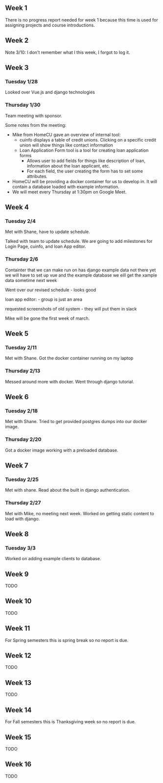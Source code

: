 ## Week 1

There is no progress report needed for week 1 because this time is
used for assigning projects and course introductions.

## Week 2

Note 3/10: I don't remember what I this week, I forgot to log it.

## Week 3

### Tuesday 1/28
Looked over Vue.js and django technologies

### Thursday 1/30
Team meeting with sponsor.

Some notes from the meeting:
- Mike from HomeCU gave an overview of internal tool:
    - cuinfo displays a table of credit unions. Clicking on a specific credit
    union will show things like contact information
    - Loan Application Form tool is a tool for creating loan application forms
        - Allows user to add fields for things like description of loan, information about the loan applicant, etc.
        - For each field, the user creating the form has to set some attributes.
- HomeCU will be providing a docker container for us to develop in. It will contain a database loaded with example information.
- We will meet every Thursday at 1:30pm on Google Meet.


## Week 4

### Tuesday 2/4
Met with Shane, have to update schedule.

Talked with team to update schedule.
We are going to add milestones for Login Page, cuinfo, and loan App editor.

### Thursday 2/6
Containter that we can make run on
has django
example data not there yet
we will have to set up vue and the example database
we eill get the xample data sometime next week

Went over our revised schedule
    - looks good

loan app editor: 
    - group is just an area

requested screenshots of old system
    - they will put them in slack

Mike will be gone the first week of march.


## Week 5

### Tuesday 2/11
Met with Shane.
Got the docker container running on my laptop

### Thursday 2/13
Messed around more with docker.
Went through django tutorial.

## Week 6

### Tuesday 2/18
Met with Shane.
Tried to get provided postgres dumps into our docker image.

### Thursday 2/20
Got a docker image working with a preloaded database.

## Week 7

### Tuesday 2/25
Met with shane.
Read about the built in django authentication.

### Thursday 2/27
Met with Mike, no meeting next week.
Worked on getting static content to load with django.

## Week 8

### Tuesday 3/3
Worked on adding example clients to database.

## Week 9

TODO

## Week 10

TODO

## Week 11

For Spring semesters this is spring break so no report is due.

## Week 12

TODO

## Week 13

TODO

## Week 14

For Fall semesters this is Thanksgiving week so no report is due.

## Week 15

TODO

## Week 16

TODO

